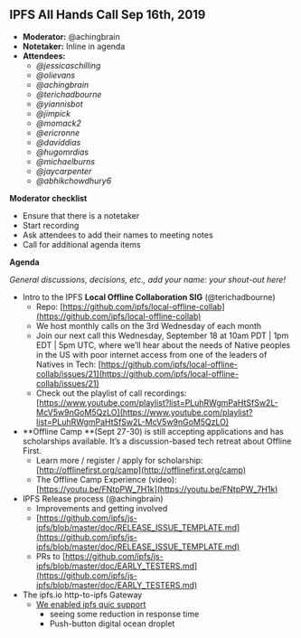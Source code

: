 ## IPFS All Hands Call Sep 16th, 2019



*   **Moderator:** @achingbrain
*   **Notetaker:** Inline in agenda
*   **Attendees:**
    *   _@jessicaschilling_
    *   _@olievans_
    *   _@achingbrain_
    *   _@terichadbourne_
    *   _@yiannisbot_
    *   _@jimpick_
    *   _@momack2_
    *   _@ericronne_
    *   _@daviddias_
    *   _@hugomrdias_
    *   _@michaelburns_
    *   _@jaycarpenter_
    *   _@abhikchowdhury6_

**Moderator checklist**



*   Ensure that there is a notetaker
*   Start recording
*   Ask attendees to add their names to meeting notes
*   Call for additional agenda items

**Agenda**

_General discussions, decisions, etc., add your name: your shout-out here!_



*   Intro to the IPFS **Local Offline Collaboration SIG** (@terichadbourne)
    *   Repo: [https://github.com/ipfs/local-offline-collab](https://github.com/ipfs/local-offline-collab)
    *   We host monthly calls on the 3rd Wednesday of each month
    *   Join our next call this Wednesday, September 18 at 10am PDT | 1pm EDT | 5pm UTC, where we’ll hear about the needs of Native peoples in the US with poor internet access from one of the leaders of Natives in Tech: [https://github.com/ipfs/local-offline-collab/issues/21](https://github.com/ipfs/local-offline-collab/issues/21)
    *   Check out the playlist of call recordings: [https://www.youtube.com/playlist?list=PLuhRWgmPaHtSfSw2L-McV5w9nGoM5QzLO](https://www.youtube.com/playlist?list=PLuhRWgmPaHtSfSw2L-McV5w9nGoM5QzLO)
*   **Offline Camp **(Sept 27-30) is still accepting applications and has scholarships available. It’s a discussion-based tech retreat about Offline First.
    *   Learn more / register / apply for scholarship: [http://offlinefirst.org/camp](http://offlinefirst.org/camp)
    *   The Offline Camp Experience (video): [https://youtu.be/FNtpPW_7H1k](https://youtu.be/FNtpPW_7H1k)  
*   IPFS Release process (@achingbrain)
    *   Improvements and getting involved
    *   [https://github.com/ipfs/js-ipfs/blob/master/doc/RELEASE_ISSUE_TEMPLATE.md](https://github.com/ipfs/js-ipfs/blob/master/doc/RELEASE_ISSUE_TEMPLATE.md)
    *   PRs to [https://github.com/ipfs/js-ipfs/blob/master/doc/EARLY_TESTERS.md](https://github.com/ipfs/js-ipfs/blob/master/doc/EARLY_TESTERS.md)
*   The ipfs.io http-to-ipfs Gateway
    *   [We enabled ipfs quic support](https://github.com/ipfs/go-ipfs/blob/master/docs/experimental-features.md#quic)
        *   seeing some reduction in response time
        *   Push-button digital ocean droplet
